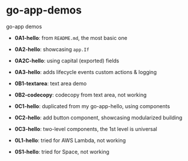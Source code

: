 # go-app-demos
go-app demos


- **0A1-hello**: from `README.md`, the most basic one
- **0A2-hello**: showcasing `app.If`
- **0A2C-hello**: using capital (exported) fields
- **0A3-hello**: adds lifecycle events custom actions & logging

- **0B1-textarea**: text area demo
- **0B2-codecopy**: codecopy from text area, not working

- **0C1-hello**: duplicated from my go-app-hello, using components
- **0C2-hello**: add button component, showcasing modularized building
- **0C3-hello**: two-level components, the 1st level is universal

- **0L1-hello**: tried for AWS Lambda, not working

- **0S1-hello**: tried for Space, not working

